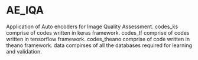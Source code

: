 # AE_IQA
Application of Auto encoders for Image Quality Assessment.
codes_ks comprise of codes written in keras framework.
codes_tf comprise of codes written in tensorflow framework.
codes_theano comprise of code written in theano framework.
data compirses of all the databases required for learning and validation.
